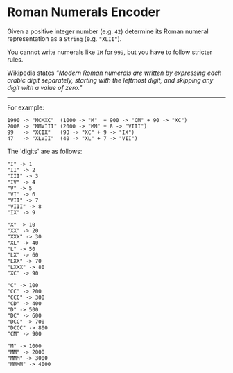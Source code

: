 Roman Numerals Encoder
======================
Given a positive integer number (e.g. `42`) determine its Roman numeral representation as a `String` (e.g. `"XLII"`).

You cannot write numerals like `IM` for `999`, but you have to follow stricter rules. 

Wikipedia states _"Modern Roman numerals are written by expressing each arabic digit separately, starting with the leftmost digit, and skipping any digit with a value of zero."_

---

For example:
```
1990 -> "MCMXC"  (1000 -> "M"  + 900 -> "CM" + 90 -> "XC")
2008 -> "MMVIII" (2000 -> "MM" + 8 -> "VIII")
99   -> "XCIX"   (90 -> "XC" + 9 -> "IX")
47   -> "XLVII"  (40 -> "XL" + 7 -> "VII")
```

The 'digits' are as follows:
```
"I" -> 1
"II" -> 2
"III" -> 3
"IV" -> 4
"V" -> 5
"VI" -> 6
"VII" -> 7
"VIII" -> 8
"IX" -> 9

"X" -> 10
"XX" -> 20
"XXX" -> 30
"XL" -> 40
"L" -> 50
"LX" -> 60
"LXX" -> 70
"LXXX" -> 80
"XC" -> 90

"C" -> 100
"CC" -> 200
"CCC" -> 300
"CD" -> 400
"D" -> 500
"DC" -> 600
"DCC" -> 700
"DCCC" -> 800
"CM" -> 900

"M" -> 1000
"MM" -> 2000
"MMM" -> 3000
"MMMM" -> 4000
```
